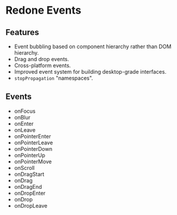 # Redone Events

## Features
* Event bubbling based on component hierarchy rather than DOM hierarchy.
* Drag and drop events.
* Cross-platform events.
* Improved event system for building desktop-grade interfaces.
* `stopPropagation` "namespaces".

## Events
* onFocus
* onBlur
* onEnter
* onLeave
* onPointerEnter
* onPointerLeave
* onPointerDown
* onPointerUp
* onPointerMove
* onScroll
* onDragStart
* onDrag
* onDragEnd
* onDropEnter
* onDrop
* onDropLeave
